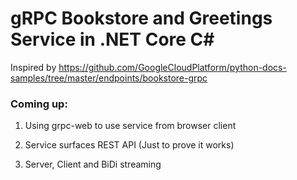 # gRPC Bookstore and Greetings Service in .NET Core C#

Inspired by https://github.com/GoogleCloudPlatform/python-docs-samples/tree/master/endpoints/bookstore-grpc

### Coming up:

1. Using grpc-web to use service from browser client

2. Service surfaces REST API (Just to prove it works)

3. Server, Client and BiDi streaming 
